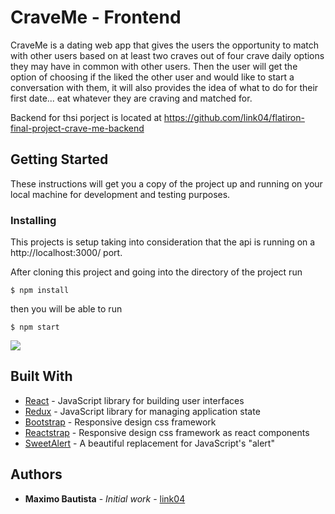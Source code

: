 # CraveMe - Frontend

CraveMe is a dating web app that gives the users the opportunity to match with other users based on at least two craves out of four crave daily options they may have in common with other users. Then the user will get the option of choosing if the liked the other user and would like to start a conversation with them, it will also provides the idea of what to do for their first date... eat whatever they are craving and matched for.

Backend for thsi porject is located at https://github.com/link04/flatiron-final-project-crave-me-backend

## Getting Started

These instructions will get you a copy of the project up and running on your local machine for development and testing purposes.

### Installing

This projects is setup taking into consideration that the api is running on a http://localhost:3000/ port.

After cloning this project and going into the directory of the project run

```
$ npm install
```
then you will be able to run
```
$ npm start
```

![](after-installation.gif)

## Built With

* [React](https://reactjs.org/) - JavaScript library for building user interfaces
* [Redux](https://redux.js.org/) - JavaScript library for managing application state
* [Bootstrap](https://getbootstrap.com/) - Responsive design css framework
* [Reactstrap](https://reactstrap.github.io/) - Responsive design css framework as react components
* [SweetAlert](https://sweetalert.js.org/) - A beautiful replacement for JavaScript's "alert"

## Authors

* **Maximo Bautista** - *Initial work* - [link04](https://github.com/link04)
